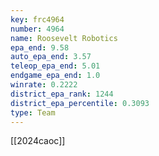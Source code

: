 ```yaml
---
key: frc4964
number: 4964
name: Roosevelt Robotics
epa_end: 9.58
auto_epa_end: 3.57
teleop_epa_end: 5.01
endgame_epa_end: 1.0
winrate: 0.2222
district_epa_rank: 1244
district_epa_percentile: 0.3093
type: Team
---
```

[[2024caoc]]
